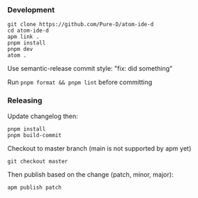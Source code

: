 ### Development

```
git clone https://github.com/Pure-D/atom-ide-d
cd atom-ide-d
apm link .
pnpm install
pnpm dev
atom .
```

Use semantic-release commit style: "fix: did something"

Run `pnpm format && pnpm lint` before committing

### Releasing

Update changelog then:

```
pnpm install
pnpm build-commit
```

Checkout to master branch (main is not supported by apm yet)

```
git checkout master
```

Then publish based on the change (patch, minor, major):

```
apm publish patch
```
